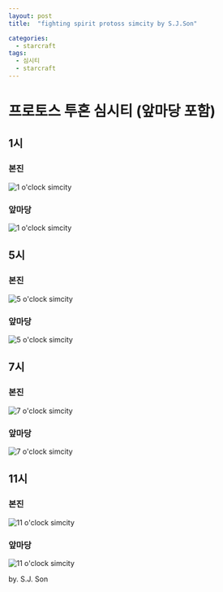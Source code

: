 ```yaml
---
layout: post
title:  "fighting spirit protoss simcity by S.J.Son"

categories:
  - starcraft
tags:
  - 심시티
  - starcraft
---
```

프로토스 투혼 심시티 (앞마당 포함)
=============

1시
------------

### 본진
![1 o'clock simcity](/assets/images/1본.png)
### 앞마당
![1 o'clock simcity](/assets/images/1앞.png)

5시
------------
### 본진
![5 o'clock simcity](/assets/images/5본.png)
### 앞마당
![5 o'clock simcity](/assets/images/5앞.png)

7시
------------
### 본진
![7 o'clock simcity](/assets/images/7본.png)
### 앞마당
![7 o'clock simcity](/assets/images/7앞.png)

11시
------------
### 본진
![11 o'clock simcity](/assets/images/11본.png)
### 앞마당
![11 o'clock simcity](/assets/images/11앞.png)




by. S.J. Son
